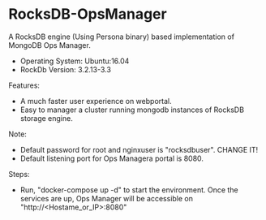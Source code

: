 # RocksDB-OpsManager

A RocksDB engine (Using Persona binary) based implementation of MongoDB Ops Manager.

- Operating System: Ubuntu:16.04
- RockDb Version: 3.2.13-3.3


Features:
- A much faster user experience on webportal.
- Easy to manager a cluster running mongodb instances of RocksDB storage engine.


Note:
- Default password for root and nginxuser is "rocksdbuser". CHANGE IT!
- Default listening port for Ops Managera portal is 8080.


Steps:
- Run, "docker-compose up -d" to start the environment. Once the services are up, Ops Manager will be accessible on "http://<Hostame_or_IP>:8080"
